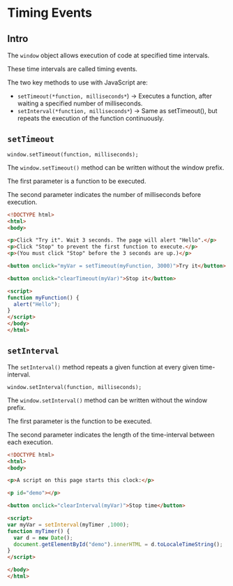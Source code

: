 # Timing Events

## Intro

The `window` object allows execution of code at specified time intervals.

These time intervals are called timing events.

The two key methods to use with JavaScript are:

- `setTimeout(*function, milliseconds*`) → Executes a function, after waiting a specified number of milliseconds.
- `setInterval(*function, milliseconds*`) → Same as setTimeout(), but repeats the execution of the function continuously.

## `setTimeout`

`window.setTimeout(function, milliseconds);`

The `window.setTimeout()` method can be written without the window prefix.

The first parameter is a function to be executed.

The second parameter indicates the number of milliseconds before execution.

```html
<!DOCTYPE html>
<html>
<body>

<p>Click "Try it". Wait 3 seconds. The page will alert "Hello".</p>
<p>Click "Stop" to prevent the first function to execute.</p>
<p>(You must click "Stop" before the 3 seconds are up.)</p>

<button onclick="myVar = setTimeout(myFunction, 3000)">Try it</button>

<button onclick="clearTimeout(myVar)">Stop it</button>

<script>
function myFunction() {
  alert("Hello");
}
</script>
</body>
</html>
```

## `setInterval`

The `setInterval()` method repeats a given function at every given time-interval.

`window.setInterval(function, milliseconds);`

The `window.setInterval()` method can be written without the window prefix.

The first parameter is the function to be executed.

The second parameter indicates the length of the time-interval between each execution.

```html
<!DOCTYPE html>
<html>
<body>

<p>A script on this page starts this clock:</p>

<p id="demo"></p>

<button onclick="clearInterval(myVar)">Stop time</button>

<script>
var myVar = setInterval(myTimer ,1000);
function myTimer() {
  var d = new Date();
  document.getElementById("demo").innerHTML = d.toLocaleTimeString();
}
</script>

</body>
</html>
```
